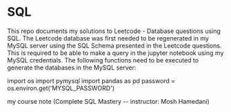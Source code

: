 # SQL

This repo documents my solutions to Leetcode - Database questions using SQL. The Leetcode database was first needed to be regenerated in my MySQL server using the SQL Schema presented in the Leetcode questions. This is required to be able to make a query in the jupyter notebook using my MySQL credentials. The following functions need to be executed to generate the databases in the MySQL server:

  import os
  import pymysql
  import pandas as pd
  password = os.environ.get('MYSQL_PASSWORD')

my course note (Complete SQL Mastery -- instructor: Mosh Hamedani)
